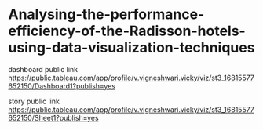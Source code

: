 # Analysing-the-performance-efficiency-of-the-Radisson-hotels-using-data-visualization-techniques


dashboard public link https://public.tableau.com/app/profile/v.vigneshwari.vicky/viz/st3_16815577652150/Dashboard1?publish=yes

story public link https://public.tableau.com/app/profile/v.vigneshwari.vicky/viz/st3_16815577652150/Sheet1?publish=yes
